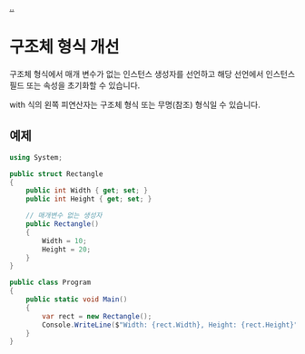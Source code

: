 [..](../README.md)

# 구조체 형식 개선

구조체 형식에서 매개 변수가 없는 인스턴스 생성자를 선언하고 해당 선언에서 인스턴스 필드 또는 속성을 초기화할 수 있습니다.

with 식의 왼쪽 피연산자는 구조체 형식 또는 무명(참조) 형식일 수 있습니다.

## 예제

```cs
using System;

public struct Rectangle
{
    public int Width { get; set; }
    public int Height { get; set; }

    // 매개변수 없는 생성자
    public Rectangle()
    {
        Width = 10;
        Height = 20;
    }
}

public class Program
{
    public static void Main()
    {
        var rect = new Rectangle();
        Console.WriteLine($"Width: {rect.Width}, Height: {rect.Height}"); // Output: Width: 10, Height: 20
    }
}
```
